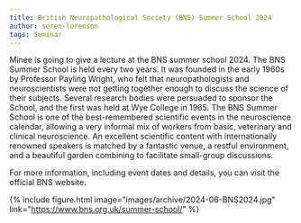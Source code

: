 ```yaml
---
title: British Neuropathological Society (BNS) Summer School 2024
author: soren-lorenson
tags: Seminar
---
```


Minee is going to give a lecture at the BNS summer school 2024. The BNS Summer School is held every two years. It was founded in the early 1960s by Professor Payling Wright, who felt that neuropathologists and neuroscientists were not getting together enough to discuss the science of their subjects. Several research bodies were persuaded to sponsor the School, and the first was held at Wye College in 1965. The BNS Summer School is one of the best-remembered scientific events in the neuroscience calendar, allowing a very informal mix of workers from basic, veterinary and clinical neuroscience. An excellent scientific content with internationally renowned speakers is matched by a fantastic venue, a restful environment, and a beautiful garden combining to facilitate small-group discussions.

For more information, including event dates and details, you can visit the official BNS website.

{% include figure.html image="images/archive/2024-06-BNS2024.jpg" link="https://www.bns.org.uk/summer-school/" %}
